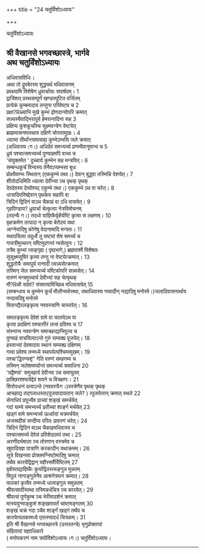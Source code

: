 +++
title = "24 चतुर्विंशोऽध्यायः"

+++





चतुर्विंशोऽध्यायः  




  
श्री वैखानसे भगवच्छास्त्रे, भार्गवे  
अथ चतुर्विंशोऽध्यायः  
----------------------  
अधिवासविधिः।  
अथा तो द्रुवबेरस्य शुद्ध्यर्थ मधिवासनम्  
प्रवक्ष्यामि विशेषेण ध्रुवार्चायाः सपार्षदम्। 1  
द्वात्रिंशत् प्रस्थसम्पूर्णं खण्डस्पुटित वर्जितम्  
प्रत्येकं कुम्बमादाय तन्तुना परिवेष्ट्य च 2  
प्रक्षा?Rळ्याभि मुखे कुम्भं द्रोणदान्योपरि क्रमात्  
सन्न्यस्यैवाद्भिरापूर्य हेमरत्नादिना सह 3  
प्रक्षिप्य कुशकूर्चांश्च सूक्ष्मवन्त्रेण वेष्टयेत्  
ब्राह्ममासनमास्थाय दक्षिणे चोत्तरामुखः। 4  
ध्यात्वा तीर्थांन्त्समावाह्य कुम्भेऽम्भसि जले क्रमात्  
(अधिवास्य।ग।) अधिदेवं समभ्यर्च्य प्रणम्यैवानूमान्य च 5  
ध्रुवं पश्चात्समभ्यर्च्य पुण्याहमपि वाच्य च  
'संयुक्तमेत ' दुच्चार्य कुम्भेन सह मन्त्रवित्। 6  
सम्बन्धकूर्चं विन्यस्य तेनैवऽप्यम्भसा बुधः  
प्रोक्ष्यैवाम्भः स्थितान् (एककुम्भे तथा।) देवान् बुद्ध्वा तस्मिन्नि वेशयेत्। 7  
शीतोदधिमिति ध्यात्वा देवीभ्या ञ्च पृथक् पृथक्  
देवदेवस्य देव्योश्च( एकुम्भे तथा।) एककुम्भे ऽथ वा चरेत्। 8  
धात्रादिपरिषद्देवान् पृथकेव सहापि वा  
त्रिदिनं द्विदिनं वाऽथ चैकाहं वा ऽधि वासयेत्। 9  
गृहपिण्डाय? ध्रुवार्चा चेत्कृत्वा नेत्रविमोचनम्  
(तदन्यैः ग।) तदधो याज्ञिकैर्वृक्षैर्यष्टिं कृत्वा स लक्षणम्। 10  
वृक्षक्रमेण तत्पादा न् कृत्वा बेरोदयं यथा  
आग्नेयादिषु कोणेषु वेदानामादि मन्त्रतः। 11  
स्थापयित्वा तदूर्ध्वे तु यष्ट्यां शेषं समर्च्य च  
गायत्रीमुच्चरन् यष्टिमुदगन्तं न्यसेत्पुनः। 12  
तत्रैव कुम्भां त्सङ्गृह्य ( पृष्ठभागे,) ब्रह्मपार्श्वे विशेषतः  
सुसूक्ष्मसुषिरं कृत्वा तन्तु ना वेष्टयेत्क्रमात्। 13  
शुद्धतोयैः समापूर्य रत्नादीं त्सन्न्यसेत्क्रमात्  
तस्मिन् जेल समभ्यर्च्य यष्टिकोपरि सन्न्यसेत्। 14  
वारुणं मन्त्रमुच्चार्य देवीभ्यां सह चेत्पृथक्  
मौ?Rळौ सदेवं? संस्राव्याविच्छिन्न मधिवासयेत् 15  
(सम्बन्धाय च कुम्भेन कूर्चं मौलौन्यसेत्तथा, तथाधिवास्य गव्यादीन् नद्यादिषु मनोरमे।)जलादिवासनार्थाय  
नन्दायदिषु मनोरमे  
वितान्द्यैरलङ्कृत्य नववस्त्राणि चास्तरेत्। 16  
  
  
समलङ्कृत्य देवेशं ग्रामे वा चालयेऽथ वा  
कृत्वा प्रदक्षिणं पश्चात्तीरं तत्सं प्रविश्य च 17  
संस्नाप्य नववन्त्रेण समाच्छाद्याभिपूज्य च  
पुण्याहं वाचयित्वाऽन्ते गुरुं सम्यक्प्र पूजयेत्। 18  
हस्ताभ्यां देवमादाय स्थानं सम्यक्प्र दक्षिणम्  
गत्वा प्रवेश्य तन्मध्ये स्थापयेत्पश्चिमामुखम्। 19  
पश्चा'द्धिरण्यशृं" गेति वरुणं सम्प्रणम्य च  
तस्मिन् जलेशमर्घ्यान्तं समभ्यर्च्य समाधिना 20  
'यद्वैष्णवं' समुच्छार्य देवीभ्या ञ्च समायुतम्  
प्राक्छिरश्श्यायेद्देवं शयने च विचक्षणः। 21  
शिरोपधानं दत्वाऽन्ते (नववस्त्रैःग।)वस्त्रेणैव पृथक् पृथक्  
आच्छाद्य तद्गलाधस्ता(पूजयादायतान् जले? ) त्पूजयेत्तान् क्रमात् स्थले 22  
सेनाधिपं प्रपूज्यैव प्राच्यां शङ्खं समर्चयेत्  
गदां याम्ये समभ्यर्च्य प्रतीच्यां शार्ङ्ग मर्चयेत् 23  
खड्गं वामे समभ्यर्च्य ऊर्ध्वायां चत्रमर्चयेत्  
अजस्रदीसं सन्दीप्य परितः प्रावरणं चरेत्। 24  
त्रिदिनं द्विदिनं वाऽथ चैकाहमधिवास्य च  
पश्चात्समर्च्य देवेसं प्रविशेदालयं तथा। 25  
अरणीदर्भमाला ञ्च तोरणान् वस्त्रमेव च  
स्रुवादियज्ञ पात्राणि करकादीन् यथाक्रमम्। 26  
सूत्रे विखनसा प्रोक्तमग्निष्टोमादिषु क्रमात्  
तथैव कारयेद्विद्वान् यज्ञैस्सर्वैर्विष्टितम् 27  
वृक्षैस्तद्याज्ञिकैः कुर्याद्वितस्त्यङ्गुल मुन्नतम्  
विपुलं नागाङ्गुलेनैव आश्रनेत्रघनं क्रमात्। 28  
फलकां कृत्वैव तन्मध्ये धात्वङ्गुल समुन्नतम्  
श्रीवत्सादींस्तथा तस्मिन्नर्धचित्र ञ्च कारयेत्। 29  
श्रीवत्सं पूर्णकुम्ब ञ्च भेरीमादर्शनं क्रमात्  
मत्स्ययुग्माङ्कुशं शङ्खमावर्तं चाष्टमङ्गलम् 30  
शङ्खं चक्रं गदा ञ्चैव शार्ङ्गं खड्गं तथैव च  
कारयेत्पलकामध्ये एतत्स्यादर्ध चित्रकम्। 31  
इति श्री वैखानसे भगवच्छास्त्रे (उत्तरतन्त्रे) भृगुप्रोक्तायां  
संहितायां यज्ञाधिकारे  
( मनोपकरणं नाम त्रयोविंशोऽध्यायः।ग।) चतुर्विंशोऽध्यायः।  


_________

